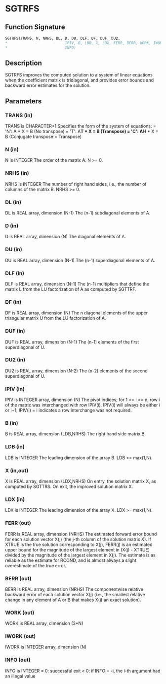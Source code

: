 # SGTRFS

## Function Signature

```fortran
SGTRFS(TRANS, N, NRHS, DL, D, DU, DLF, DF, DUF, DU2,
*                          IPIV, B, LDB, X, LDX, FERR, BERR, WORK, IWORK,
*                          INFO)
```

## Description


 SGTRFS improves the computed solution to a system of linear
 equations when the coefficient matrix is tridiagonal, and provides
 error bounds and backward error estimates for the solution.

## Parameters

### TRANS (in)

TRANS is CHARACTER*1 Specifies the form of the system of equations: = 'N': A * X = B (No transpose) = 'T': A**T * X = B (Transpose) = 'C': A**H * X = B (Conjugate transpose = Transpose)

### N (in)

N is INTEGER The order of the matrix A. N >= 0.

### NRHS (in)

NRHS is INTEGER The number of right hand sides, i.e., the number of columns of the matrix B. NRHS >= 0.

### DL (in)

DL is REAL array, dimension (N-1) The (n-1) subdiagonal elements of A.

### D (in)

D is REAL array, dimension (N) The diagonal elements of A.

### DU (in)

DU is REAL array, dimension (N-1) The (n-1) superdiagonal elements of A.

### DLF (in)

DLF is REAL array, dimension (N-1) The (n-1) multipliers that define the matrix L from the LU factorization of A as computed by SGTTRF.

### DF (in)

DF is REAL array, dimension (N) The n diagonal elements of the upper triangular matrix U from the LU factorization of A.

### DUF (in)

DUF is REAL array, dimension (N-1) The (n-1) elements of the first superdiagonal of U.

### DU2 (in)

DU2 is REAL array, dimension (N-2) The (n-2) elements of the second superdiagonal of U.

### IPIV (in)

IPIV is INTEGER array, dimension (N) The pivot indices; for 1 <= i <= n, row i of the matrix was interchanged with row IPIV(i). IPIV(i) will always be either i or i+1; IPIV(i) = i indicates a row interchange was not required.

### B (in)

B is REAL array, dimension (LDB,NRHS) The right hand side matrix B.

### LDB (in)

LDB is INTEGER The leading dimension of the array B. LDB >= max(1,N).

### X (in,out)

X is REAL array, dimension (LDX,NRHS) On entry, the solution matrix X, as computed by SGTTRS. On exit, the improved solution matrix X.

### LDX (in)

LDX is INTEGER The leading dimension of the array X. LDX >= max(1,N).

### FERR (out)

FERR is REAL array, dimension (NRHS) The estimated forward error bound for each solution vector X(j) (the j-th column of the solution matrix X). If XTRUE is the true solution corresponding to X(j), FERR(j) is an estimated upper bound for the magnitude of the largest element in (X(j) - XTRUE) divided by the magnitude of the largest element in X(j). The estimate is as reliable as the estimate for RCOND, and is almost always a slight overestimate of the true error.

### BERR (out)

BERR is REAL array, dimension (NRHS) The componentwise relative backward error of each solution vector X(j) (i.e., the smallest relative change in any element of A or B that makes X(j) an exact solution).

### WORK (out)

WORK is REAL array, dimension (3*N)

### IWORK (out)

IWORK is INTEGER array, dimension (N)

### INFO (out)

INFO is INTEGER = 0: successful exit < 0: if INFO = -i, the i-th argument had an illegal value

